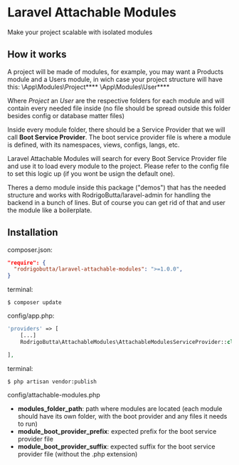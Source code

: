 # Laravel Attachable Modules
Make your project scalable with isolated modules

## How it works

A project will be made of modules, for example, you may want a Products module and a Users module, in wich case your project structure will have this:
\App\Modules\Project\****
\App\Modules\User\****

Where _Project_ an _User_ are the respective folders for each module and will contain every needed file inside (no file should be spread outside this folder besides config or database matter files)

Inside every module folder, there should be a Service Provider that we will call **Boot Service Provider**. The boot service provider file is where a module is defined, with its namespaces, views, configs, langs, etc.

Laravel Attachable Modules will search for every Boot Service Provider file and use it to load every module to the project. Please refer to the config file to set this logic up (if you wont be usign the default one).

Theres a demo module inside this package ("demos") that has the needed structure and works with RodrigoButta/laravel-admin for handling the backend in a bunch of lines. But of course you can get rid of that and user the module like a boilerplate.


## Installation

composer.json:
```JSON
"require": {
  "rodrigobutta/laravel-attachable-modules": ">=1.0.0",
}
```

terminal:
```
$ composer update
```

config/app.php:
```php
'providers' => [
    [...]
    RodrigoButta\AttachableModules\AttachableModulesServiceProvider::class

],
```

terminal:
```
$ php artisan vendor:publish
```


config/attachable-modules.php

- **modules_folder_path**: path where modules are located (each module should have its own folder, with the boot provider and any files it needs to run)
- **module_boot_provider_prefix**: expected prefix for the boot service provider file
- **module_boot_provider_suffix**: expected suffix for the boot service provider file (without the .php extension)